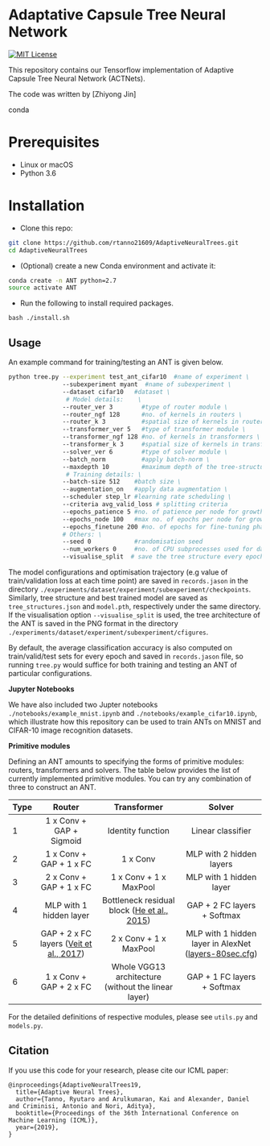 # Adaptative Capsule Tree Neural Network

[![MIT License](https://img.shields.io/badge/license-MIT-blue.svg)](LICENSE.md)

This repository contains our Tensorflow implementation of Adaptive Capsule Tree Neural Network (ACTNets).

The code was written by [Zhiyong Jin]









conda
# Prerequisites
- Linux or macOS
- Python 3.6


# Installation

- Clone this repo:
```bash
git clone https://github.com/rtanno21609/AdaptiveNeuralTrees.git
cd AdaptiveNeuralTrees
```
- (Optional) create a new Conda environment and activate it:
```bash
conda create -n ANT python=2.7
source activate ANT
```
- Run the following to install required packages.
``` 
bash ./install.sh
```

## Usage

An example command for training/testing an ANT is given below.

```bash
python tree.py --experiment test_ant_cifar10  #name of experiment \
               --subexperiment myant  #name of subexperiment \
               --dataset cifar10   #dataset \
                # Model details:    \
               --router_ver 3        #type of router module \
               --router_ngf 128      #no. of kernels in routers \
               --router_k 3          #spatial size of kernels in routers \
               --transformer_ver 5   #type of transformer module \
               --transformer_ngf 128 #no. of kernels in transformers \
               --transformer_k 3     #spatial size of kernels in transformers \
               --solver_ver 6        #type of solver module \
               --batch_norm          #apply batch-norm \
               --maxdepth 10         #maximum depth of the tree-structure \
                # Training details: \
               --batch-size 512    #batch size \
               --augmentation_on   #apply data augmentation \
               --scheduler step_lr #learning rate scheduling \
               --criteria avg_valid_loss # splitting criteria
               --epochs_patience 5 #no. of patience per node for growth phase \
               --epochs_node 100   #max no. of epochs per node for growth phase \
               --epochs_finetune 200 #no. of epochs for fine-tuning phase \
               # Others: \
               --seed 0            #randomisation seed
               --num_workers 0     #no. of CPU subprocesses used for data loading \
               --visualise_split  # save the tree structure every epoch \
```
The model configurations and optimisation trajectory (e.g value of
train/validation loss at each time point) are saved in `records.jason` in the 
directory `./experiments/dataset/experiment/subexperiment/checkpoints`. Similarly,
tree structure and best trained model are saved as `tree_structures.json`
and `model.pth`, respectively under the same directory. If the visualisation option 
`--visualise_split` is used, the tree architecture of the ANT is saved in the PNG
format in the directory `./experiments/dataset/experiment/subexperiment/cfigures`.

By default, the average classification accuracy is also computed
on train/valid/test sets for every epoch and saved in `records.jason` file, so
running `tree.py` would suffice for both training and testing an ANT of particular 
configurations. 

**Jupyter Notebooks**

We have also included two Jupter notebooks `./notebooks/example_mnist.ipynb`
and `./notebooks/example_cifar10.ipynb`, which illustrate how this repository 
can be used to train ANTs on MNIST and CIFAR-10 image recognition datasets. 


**Primitive modules**

Defining an ANT amounts to specifying the forms of primitive modules: routers,
transformers and solvers. The table below provides the list of currently implemented
primitive modules. You can try any combination of three
to construct an ANT. 

| Type | Router | Transformer  | Solver |
| ------------- |:-------------:  | :-----------:|:-----:|
| 1     | 1 x Conv + GAP + Sigmoid | Identity function | Linear classifier  |
| 2     | 1 x Conv + GAP + 1 x FC   | 1 x Conv | MLP with 2 hidden layers  |
| 3     | 2 x Conv + GAP + 1 x FC   | 1 x Conv + 1 x MaxPool | MLP with 1 hidden layer |
| 4     | MLP with 1 hidden layer   | Bottleneck residual block ([He et al., 2015](https://arxiv.org/abs/1512.03385)) | GAP + 2 FC layers + Softmax |
| 5     | GAP + 2 x FC layers ([Veit et al., 2017](https://arxiv.org/abs/1711.11503)) | 2 x Conv + 1 x MaxPool | MLP with 1 hidden layer in AlexNet ([layers-80sec.cfg](https://github.com/BVLC/caffe/blob/master/examples/mnist/lenet.prototxt))    |
| 6     | 1 x Conv +  GAP + 2 x FC | Whole VGG13 architecture (without the linear layer) | GAP + 1 FC layers + Softmax  |

For the detailed definitions of respective modules, please see `utils.py` and 
`models.py`. 

## Citation
If you use this code for your research, please cite our ICML paper:
```
@inproceedings{AdaptiveNeuralTrees19,
  title={Adaptive Neural Trees},
  author={Tanno, Ryutaro and Arulkumaran, Kai and Alexander, Daniel and Criminisi, Antonio and Nori, Aditya},
  booktitle={Proceedings of the 36th International Conference on Machine Learning (ICML)},
  year={2019},
}
```

